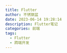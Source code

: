 ```yaml
---
title: Flutter
author: 不锈钢盆
date: 2023-06-14 19:28:14
description: Flutter笔记
categories: 前端
tags:
  - Flutter
  - 跨端开发
---
```

